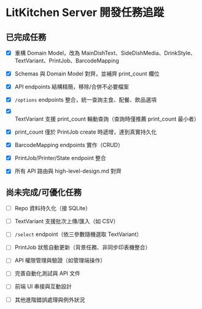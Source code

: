 # LitKitchen Server 開發任務追蹤

## 已完成任務

- [x] 重構 Domain Model，改為 MainDishText、SideDishMedia、DrinkStyle、TextVariant、PrintJob、BarcodeMapping
- [x] Schemas 與 Domain Model 對齊，並補齊 print_count 欄位
- [x] API endpoints 結構精簡，移除/合併不必要檔案
- [x] `/options` endpoints 整合，統一查詢主食、配餐、飲品選項
- [x] TextVariant 支援 print_count 輪動查詢（查詢時僅推薦 print_count 最小者）
- [x] print_count 僅於 PrintJob create 時遞增，達到真實持久化
- [x] BarcodeMapping endpoints 實作（CRUD）
- [x] PrintJob/Printer/State endpoint 整合
- [x] 所有 API 路由與 high-level-design.md 對齊


## 尚未完成/可優化任務

- [ ] Repo 資料持久化（接 SQLite）
- [ ] TextVariant 支援批次上傳/匯入（如 CSV）
- [ ] `/select` endpoint（依三參數隨機選取 TextVariant）
- [ ] PrintJob 狀態自動更新（背景任務、非同步印表機整合）
- [ ] API 權限管理與驗證（如管理端操作）
- [ ] 完善自動化測試與 API 文件
- [ ] 前端 UI 串接與互動設計
- [ ] 其他進階錯誤處理與例外狀況

